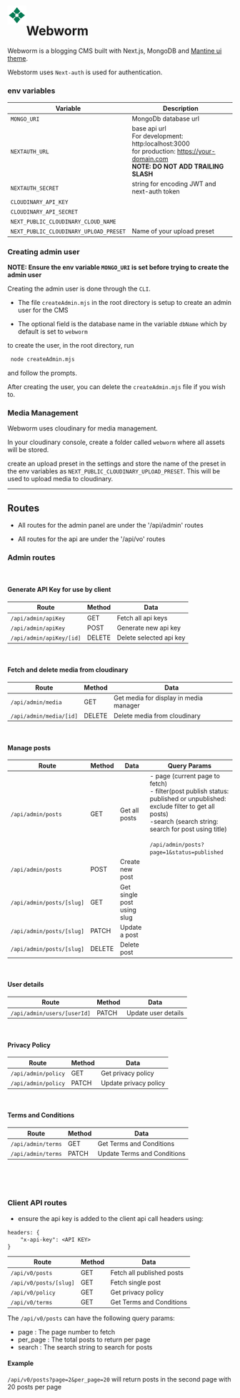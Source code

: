 <img src="./public/logo.png" alt="webworm logo" width="42" align="left" />

# Webworm

Webworm is a blogging CMS built with Next.js, MongoDB and [Mantine ui theme](https:mantine.dev).

Webstorm uses `Next-auth` is used for authentication.

### env variables

| Variable                               | Description                                                                                                                             |
| -------------------------------------- | --------------------------------------------------------------------------------------------------------------------------------------- |
| `MONGO_URI`                            | MongoDb database url                                                                                                                    |
| `NEXTAUTH_URL`                         | base api url <br>For development: http:localhost:3000<br>for production: https://your-domain.com<br>**NOTE: DO NOT ADD TRAILING SLASH** |
| `NEXTAUTH_SECRET`                      | string for encoding JWT and next-auth token                                                                                             |
| `CLOUDINARY_API_KEY`                   |                                                                                                                                         |
| `CLOUDINARY_API_SECRET`                |                                                                                                                                         |
| `NEXT_PUBLIC_CLOUDINARY_CLOUD_NAME`    |                                                                                                                                         |
| `NEXT_PUBLIC_CLOUDINARY_UPLOAD_PRESET` | Name of your upload preset                                                                                                              |

### Creating admin user

**NOTE: Ensure the env variable `MONGO_URI` is set before trying to create the admin user**

Creating the admin user is done through the `CLI`.

- The file `createAdmin.mjs` in the root directory is setup to create an admin user for the CMS

- The optional field is the database name in the variable `dbName` which by default is set to `webworm`

to create the user, in the root directory, run

```bash
 node createAdmin.mjs
```

and follow the prompts.

After creating the user, you can delete the `createAdmin.mjs` file if you wish to.

### Media Management

Webworm uses cloudinary for media management.

In your cloudinary console, create a folder called `webworm` where all assets will be stored.

create an upload preset in the settings and store the name of the preset in the env variables as `NEXT_PUBLIC_CLOUDINARY_UPLOAD_PRESET`. This will be used to upload media to cloudinary.

---

## Routes

- All routes for the admin panel are under the '/api/admin' routes

- All routes for the api are under the '/api/vo' routes

### Admin routes

<br>

#### Generate API Key for use by client

| Route                    | Method | Data                    |
| ------------------------ | ------ | ----------------------- |
| `/api/admin/apiKey`      | GET    | Fetch all api keys      |
| `/api/admin/apiKey`      | POST   | Generate new api key    |
| `/api/admin/apiKey/[id]` | DELETE | Delete selected api key |

<br>

#### Fetch and delete media from cloudinary

| Route                   | Method | Data                                   |
| ----------------------- | ------ | -------------------------------------- |
| `/api/admin/media`      | GET    | Get media for display in media manager |
| `/api/admin/media/[id]` | DELETE | Delete media from cloudinary           |

<br>

#### Manage posts

| Route                     | Method | Data                       | Query Params                                                                                                                                                                                                                             |
| ------------------------- | ------ | -------------------------- | ---------------------------------------------------------------------------------------------------------------------------------------------------------------------------------------------------------------------------------------- |
| `/api/admin/posts`        | GET    | Get all posts              | - page (current page to fetch)<br> - filter(post publish status: published or unpublished: exclude filter to get all posts)<br> -search (search string: search for post using title) <br><br> `/api/admin/posts?page=1&status=published` |
| `/api/admin/posts`        | POST   | Create new post            |                                                                                                                                                                                                                                          |
| `/api/admin/posts/[slug]` | GET    | Get single post using slug |                                                                                                                                                                                                                                          |
| `/api/admin/posts/[slug]` | PATCH  | Update a post              |                                                                                                                                                                                                                                          |
| `/api/admin/posts/[slug]` | DELETE | Delete post                |                                                                                                                                                                                                                                          |

<br>

#### User details

| Route                       | Method | Data                |
| --------------------------- | ------ | ------------------- |
| `/api/admin/users/[userId]` | PATCH  | Update user details |

<br>

#### Privacy Policy

| Route               | Method | Data                  |
| ------------------- | ------ | --------------------- |
| `/api/admin/policy` | GET    | Get privacy policy    |
| `/api/admin/policy` | PATCH  | Update privacy policy |

<br>

#### Terms and Conditions

| Route              | Method | Data                        |
| ------------------ | ------ | --------------------------- |
| `/api/admin/terms` | GET    | Get Terms and Conditions    |
| `/api/admin/terms` | PATCH  | Update Terms and Conditions |

<br>
<br>
<br>

### Client API routes

- ensure the api key is added to the client api call headers using:

```
headers: {
    "x-api-key": <API KEY>
}
```

| Route                  | Method | Data                      |
| ---------------------- | ------ | ------------------------- |
| `/api/v0/posts`        | GET    | Fetch all published posts |
| `/api/v0/posts/[slug]` | GET    | Fetch single post         |
| `/api/v0/policy`       | GET    | Get privacy policy        |
| `/api/v0/terms`        | GET    | Get Terms and Conditions  |

The `/api/v0/posts` can have the following query params:

- page : The page number to fetch
- per_page : The total posts to return per page
- search : The search string to search for posts

#### Example

`/api/v0/posts?page=2&per_page=20` will return posts in the second page with 20 posts per page
